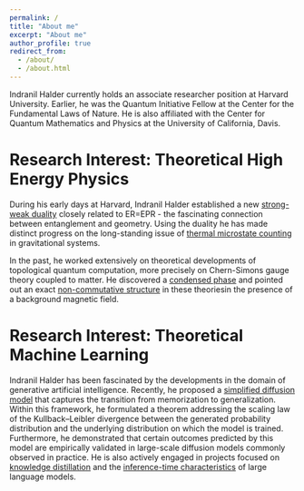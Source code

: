 ```yaml
---
permalink: /
title: "About me"
excerpt: "About me"
author_profile: true
redirect_from: 
  - /about/
  - /about.html
---
```


Indranil Halder currently holds an associate researcher position at Harvard University. Earlier, he was the Quantum Initiative Fellow at the Center for the Fundamental Laws of Nature. He is also affiliated with the Center for Quantum Mathematics and Physics at the University of California, Davis. 

# Research Interest: Theoretical High Energy Physics

During his early days at Harvard, Indranil Halder established a new [strong-weak duality](https://link.springer.com/article/10.1007/JHEP07(2023)049) closely related to ER=EPR - the fascinating connection between entanglement and geometry. Using the duality he has made distinct progress on the long-standing issue of [thermal microstate counting](https://link.springer.com/article/10.1007/JHEP05(2024)136) in gravitational systems.

In the past, he worked extensively on theoretical developments of topological quantum computation, more precisely on Chern-Simons gauge theory coupled to matter. He discovered a [condensed phase](https://link.springer.com/article/10.1007/JHEP11(2018)177) and pointed out an exact [non-commutative structure](https://link.springer.com/article/10.1007/JHEP11(2019)089) in these theoriesin the presence of a background magnetic field. 


# Research Interest: Theoretical Machine Learning

Indranil Halder has been fascinated by the developments in the domain of generative artificial intelligence. Recently, he proposed a [simplified diffusion model](https://arxiv.org/pdf/2411.17807) that captures the transition from memorization to generalization. Within this framework, he formulated a theorem addressing the scaling law of the Kullback–Leibler divergence between the generated probability distribution and the underlying distribution on which the model is trained. Furthermore, he demonstrated that certain outcomes predicted by this model are empirically validated in large-scale diffusion models commonly observed in practice. He is also actively engaged in projects focused on [knowledge distillation](https://github.com/I-Halder/knowledge-distillation-of-large-language-models) and the [inference-time characteristics](https://github.com/I-Halder/statistical-inference-with-large-language-models) of large language models.
